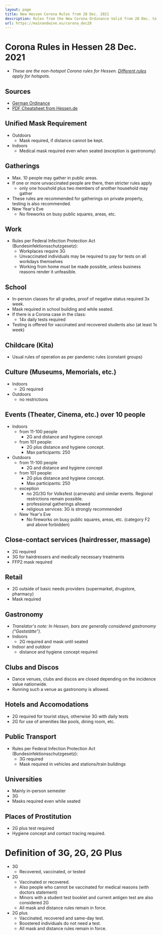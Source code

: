 ```yaml
---
layout: page
title: New Hessen Corona Rules from 28 Dec. 2021
description: Rules from the New Corona Ordinance Valid from 28 Dec. to 13 Jan.
url: https://mainandwine.eu/corona_dec28
--- 
```


# Corona Rules in Hessen 28 Dec. 2021
- *These are the non-hotspot Corona rules for Hessen. [Different rules](https://www.hessen.de/sites/hessen.hessen.de/files/2021-12/hotspot_hessen_2181221_v3.pdf) apply for hotspots.* 
  
## Sources
- [German Ordinance](https://www.hessen.de/sites/hessen.hessen.de/files/2021-12/21-12-28-auslegungshinweise_coschuv.pdf)
- [PDF Cheatsheet from Hessen.de](https://www.hessen.de/sites/hessen.hessen.de/files/2021-12/silvestercorona-regeln_hessen_281221_v2.pdf)

## Unified Mask Requirement
- Outdoors
  - Mask required, if distance cannot be kept.
- Indoors
  - Medical mask required even when seated (exception is gastronomy)

## Gatherings
- Max. 10 people may gather in public areas.
- If one or more unvaccinated people are there, then stricter rules apply
  - only one houshold plus two members of another household may gather
- These rules are recommended for gatherings on private property, testing is also recommended.
- New Year's Eve
  - No fireworks on busy public squares, areas, etc.

## Work
- Rules per Federal Infection Protection Act (Bundesinfektionsschutzgesetz):
  - Workplaces require 3G
  - Unvaccinated individuals may be required to pay for tests on all workdays themselves
  - Working from home must be made possible, unless business reasons render it unfeasible.
  
## School
- In-person classes for all grades, proof of negative status required 3x week.
- Mask required in school building and while seated.
- If there is a Corona case in the class:
  - 14x daily tests required
- Testing is offered for vaccinated and recovered students also (at least 1x week)
  
## Childcare (Kita)
- Usual rules of operation as per pandemic rules (constant groups)

## Culture (Museums, Memorials, etc.)
- Indoors
  - 2G required
- Outdoors
  - no restrictions

## Events (Theater, Cinema, etc.) over 10 people
- Indoors
  - from 11-100 people
    - 2G and distance and hygiene concept
  - from 101 people:
    - 2G plus distance and hygiene concept. 
    - Max participants: 250
- Outdoors
  - from 11-100 people
      - 2G and distance and hygiene concept
  - from 101 people:
    - 2G plus distance and hygiene concept. 
    - Max participants: 250
  - exception
    - no 2G/3G for Volksfest (carnevals) and similar events. Regional restrictions remain possible.
    - professional gatherings allowed
    - religious services: 3G is strongly recommended
  - New Year's Eve
    - No fireworks on busy public squares, areas, etc. (category F2 and above forbidden)

## Close-contact services (hairdresser, massage)
- 2G required
- 3G for hairdressers and medically necessary treatments
- FFP2 mask required

## Retail
- 2G outside of basic needs providers (supermarket, drugstore, pharmacy)
- Mask required

## Gastronomy
- *Translator's note: In Hessen, bars are generally considered gastronomy ("Gaststätte").*
- Indoors
  - 2G required and mask until seated
- Indoor and outdoor
  - distance and hygiene concept required 

## Clubs and Discos
- Dance venues, clubs and discos are closed depending on the incidence value nationwide. 
- Running such a venue as gastronomy is allowed.

## Hotels and Accomodations
- 2G required for tourist stays, otherwise 3G with daily tests
- 2G for use of amenities like pools, dining room, etc.

## Public Transport
- Rules per Federal Infection Protection Act (Bundesinfektionsschutzgesetz):
  - 3G required
  - Mask required in vehicles and stations/train buildings

## Universities
- Mainly in-person semester
- 3G
- Masks required even while seated

## Places of Prostitution
- 2G plus test required
- Hygiene concept and contact tracing required.

# Definition of 3G, 2G, 2G Plus
- 3G
  - Recovered, vaccinated, or tested
- 2G  
  - Vaccinated or recovered.
  - Also people who cannot be vaccinated for medical reasons (with doctors statement)
  - Minors with a student test booklet and current antigen test are also considered 2G
  - All mask and distance rules remain in force.
- 2G plus 
  - Vaccinated, recovered and same-day test. 
  - Boostered individuals do not need a test.
  - All mask and distance rules remain in force.
